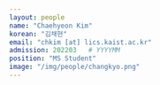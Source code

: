 ```yaml
---
layout: people
name: "Chaehyeon Kim"
korean: "김채현"
email: "chkim [at] lics.kaist.ac.kr"
admission: 202203   # YYYYMM
position: "MS Student"
image: "/img/people/changkyo.png"
---
```

